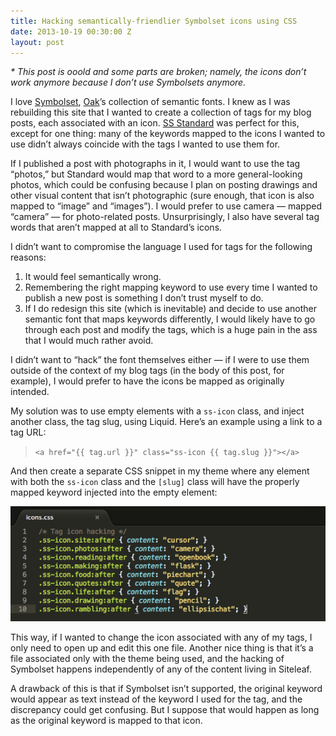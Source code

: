 ```yaml
---
title: Hacking semantically-friendlier Symbolset icons using CSS
date: 2013-10-19 00:30:00 Z
layout: post
---
```


*&#42; This post is ooold and some parts are broken; namely, the icons don’t work anymore because I don’t use Symbolsets anymore.*

I love [Symbolset](http://symbolset.com), [Oak](http://oak.is)’s collection of semantic fonts. I knew as I was rebuilding this site that I wanted to create a collection of tags for my blog posts, each associated with an icon. [SS Standard](http://symbolset.com/icons/standard) was perfect for this, except for one thing: many of the keywords mapped to the icons I wanted to use didn’t always coincide with the tags I wanted to use them for. 

If I published a post with photographs in it, I would want to use the tag “photos,” but Standard would map that word to a more general-looking <span class="ss-icon">photos</span>, which could be confusing because I plan on posting drawings and other visual content that isn’t photographic (sure enough, that icon is also mapped to “image” and “images”). I would prefer to use <span class="ss-icon">camera</span> — mapped “camera” — for photo-related posts. Unsurprisingly, I also have several tag words that aren’t mapped at all to Standard’s icons. 

I didn’t want to compromise the language I used for tags for the following reasons:

1. It would feel semantically wrong. 
2. Remembering the right mapping keyword to use every time I wanted to publish a new post is something I don’t trust myself to do.
3. If I do redesign this site (which is inevitable) and decide to use another semantic font that maps keywords differently, I would likely have to go through each post and modify the tags, which is a huge pain in the ass that I would much rather avoid.

I didn’t want to “hack” the font themselves either — if I were to use them outside of the context of my blog tags (in the body of this post, for example), I would prefer to have the icons be mapped as originally intended. 

My solution was to use empty elements with a `ss-icon` class, and inject another class, the tag slug, using Liquid. Here’s an example using a link to a tag URL:

> `<a href="{{ tag.url }}" class="ss-icon {{ tag.slug }}"></a>`

And then create a separate CSS snippet in my theme where any element with both the `ss-icon` class and the `[slug]` class will have the properly mapped keyword injected into the empty element:

![A pie chart, because it looks like a pie, which is food! I know, it’s a bit of a stretch.](/assets/2013-10-18-symbolset-hacking.jpg) 

This way, if I wanted to change the icon associated with any of my tags, I only need to open up and edit this one file. Another nice thing is that it’s a file associated only with the theme being used, and the hacking of Symbolset happens independently of any of the content living in Siteleaf. 

A drawback of this is that if Symbolset isn’t supported, the original keyword would appear as text instead of the keyword I used for the tag, and the discrepancy could get confusing. But I suppose that would happen as long as the original keyword is mapped to that icon.
